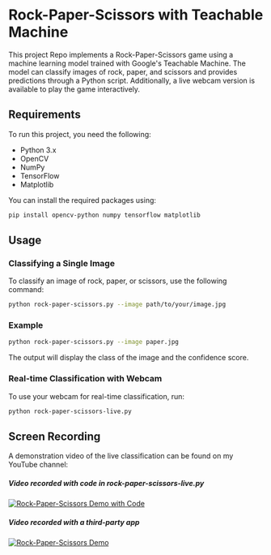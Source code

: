 # Rock-Paper-Scissors with Teachable Machine
This project Repo implements a Rock-Paper-Scissors game using a machine learning model trained with Google's Teachable Machine. The model can classify images of rock, paper, and scissors and provides predictions through a Python script. Additionally, a live webcam version is available to play the game interactively.

## Requirements
To run this project, you need the following:
- Python 3.x
- OpenCV
- NumPy
- TensorFlow
- Matplotlib

You can install the required packages using:
```bash
pip install opencv-python numpy tensorflow matplotlib
```

## Usage
### Classifying a Single Image
To classify an image of rock, paper, or scissors, use the following command:
```bash
python rock-paper-scissors.py --image path/to/your/image.jpg
```

### Example
```bash
python rock-paper-scissors.py --image paper.jpg
```
The output will display the class of the image and the confidence score.

### Real-time Classification with Webcam
To use your webcam for real-time classification, run:
```bash
python rock-paper-scissors-live.py
```

## Screen Recording

A demonstration video of the live classification can be found on my YouTube channel:

##### Video recorded with code in rock-paper-scissors-live.py
[![Rock-Paper-Scissors Demo with Code](https://img.youtube.com/vi/r_4LwX38UfE/0.jpg)](https://www.youtube.com/watch?v=r_4LwX38UfE)

##### Video recorded with a third-party app
[![Rock-Paper-Scissors Demo](https://img.youtube.com/vi/GMAd2sv_FR8/0.jpg)](https://youtu.be/GMAd2sv_FR8)


